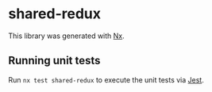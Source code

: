 # shared-redux

This library was generated with [Nx](https://nx.dev).

## Running unit tests

Run `nx test shared-redux` to execute the unit tests via [Jest](https://jestjs.io).
